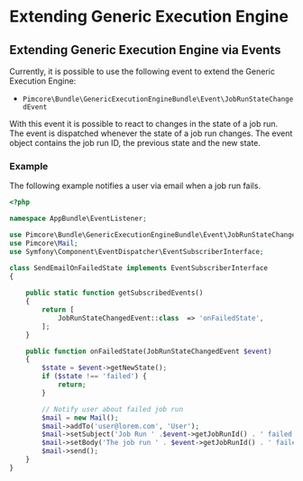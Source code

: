 # Extending Generic Execution Engine

## Extending Generic Execution Engine via Events

Currently, it is possible to use the following event to extend the Generic Execution Engine:

* `Pimcore\Bundle\GenericExecutionEngineBundle\Event\JobRunStateChangedEvent`

With this event it is possible to react to changes in the state of a job run.
The event is dispatched whenever the state of a job run changes. The event object contains the job run ID, the previous state and the new state.

### Example

The following example notifies a user via email when a job run fails.

```php
<?php

namespace AppBundle\EventListener;

use Pimcore\Bundle\GenericExecutionEngineBundle\Event\JobRunStateChangedEvent;
use Pimcore\Mail;
use Symfony\Component\EventDispatcher\EventSubscriberInterface;

class SendEmailOnFailedState implements EventSubscriberInterface
{
    
    public static function getSubscribedEvents()
    {
        return [
            JobRunStateChangedEvent::class  => 'onFailedState',
        ];
    }

    public function onFailedState(JobRunStateChangedEvent $event)
    {
        $state = $event->getNewState(); 
        if ($state !== 'failed') {
            return;
        }

        // Notify user about failed job run
        $mail = new Mail();
        $mail->addTo('user@lorem.com', 'User');
        $mail->setSubject('Job Run ' .$event->getJobRunId() . ' failed');
        $mail->setBody('The job run ' . $event->getJobRunId() . ' failed. Please check the job run log for more information.');
        $mail->send();
    }
}

```
